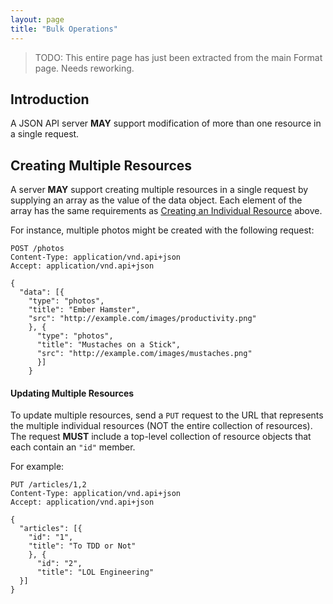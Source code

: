 ```yaml
---
layout: page
title: "Bulk Operations"
---
```


> TODO: This entire page has just been extracted from the main Format page. Needs reworking.

## Introduction <a href="#introduction" id="introduction" class="headerlink"></a>

A JSON API server **MAY** support modification of more than one resource in
a single request.

## Creating Multiple Resources <a href="#crud-creating-multiple-resources" id="crud-creating-multiple-resources" class="headerlink"></a>

A server **MAY** support creating multiple resources in a single request by supplying an
array as the value of the data object. Each element of the array has the same requirements
as [Creating an Individual Resource](#crud-creating-individual-resources) above.

<!-- <div class="example"> -->
For instance, multiple photos might be created with the following request:

```text
POST /photos
Content-Type: application/vnd.api+json
Accept: application/vnd.api+json

{
  "data": [{
    "type": "photos",
    "title": "Ember Hamster",
    "src": "http://example.com/images/productivity.png"
    }, {
      "type": "photos",
      "title": "Mustaches on a Stick",
      "src": "http://example.com/images/mustaches.png"
      }]
    }
```
<!-- </div> -->


#### Updating Multiple Resources <a href="#crud-updating-multiple-resources" id="crud-updating-multiple-resources" class="headerlink"></a>

To update multiple resources, send a `PUT` request to the URL that represents
the multiple individual resources (NOT the entire collection of resources). The
request **MUST** include a top-level collection of resource objects that each
contain an `"id"` member.

For example:

```text
PUT /articles/1,2
Content-Type: application/vnd.api+json
Accept: application/vnd.api+json

{
  "articles": [{
    "id": "1",
    "title": "To TDD or Not"
    }, {
      "id": "2",
      "title": "LOL Engineering"
  }]
}
```
